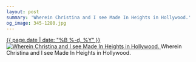 ```yaml
---
layout: post
summary: 'Wherein Christina and I see Made In Heights in Hollywood.'
og_image: 345-1280.jpg
---
```


<p>
 <time>
  <a href="/345">
   {{ page.date | date: "%B %-d, %Y" }}
  </a>
 </time>
 <a href="/345">
  <img alt="Wherein Christina and I see Made In Heights in Hollywood." sizes="(min-width: 700px) 50vw, calc(100vw - 2rem)" src="{{ site.assets_url }}/345-640.jpg" srcset="{{ site.assets_url }}/345-1280.jpg 1280w, {{ site.assets_url }}/345-960.jpg 960w, {{ site.assets_url }}/345-640.jpg 640w, {{ site.assets_url }}/345-320.jpg 320w"/>
 </a>
 <span>
  Wherein Christina and I see Made In Heights in Hollywood.
 </span>
</p>
